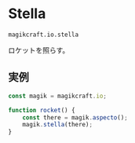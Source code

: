# Stella

`magikcraft.io.stella`

ロケットを照らす。

## 実例

```javascript
const magik = magikcraft.io;

function rocket() {
    const there = magik.aspecto();
    magik.stella(there);
}
```